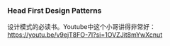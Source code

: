 ### Head First Design Patterns
设计模式的必读书。Youtube中这个小哥讲得非常好：https://youtu.be/v9ejT8FO-7I?si=1OVZJit8mYwXcnut
